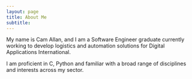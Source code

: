 ```yaml
---
layout: page
title: About Me
subtitle:
---
```


My name is Cam Allan, and I am a Software Engineer graduate currently working to develop logistics and automation solutions for Digital Applications International.

I am proficient in C, Python and familiar with a broad range of disciplines and interests across my sector.